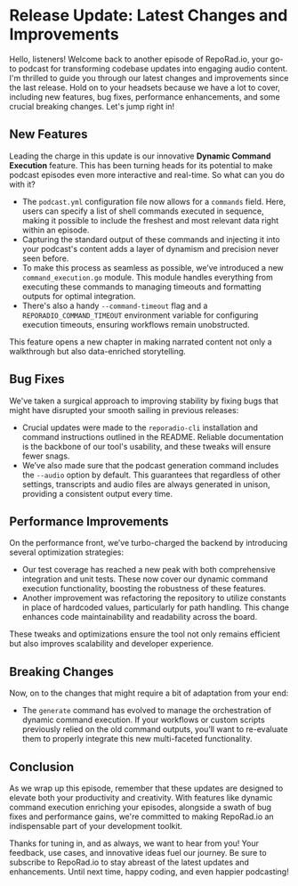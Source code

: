 # Release Update: Latest Changes and Improvements

Hello, listeners! Welcome back to another episode of RepoRad.io, your go-to podcast for transforming codebase updates into engaging audio content. I'm thrilled to guide you through our latest changes and improvements since the last release. Hold on to your headsets because we have a lot to cover, including new features, bug fixes, performance enhancements, and some crucial breaking changes. Let's jump right in!

## New Features

Leading the charge in this update is our innovative **Dynamic Command Execution** feature. This has been turning heads for its potential to make podcast episodes even more interactive and real-time. So what can you do with it?

- The `podcast.yml` configuration file now allows for a `commands` field. Here, users can specify a list of shell commands executed in sequence, making it possible to include the freshest and most relevant data right within an episode.
- Capturing the standard output of these commands and injecting it into your podcast's content adds a layer of dynamism and precision never seen before.
- To make this process as seamless as possible, we’ve introduced a new `command_execution.go` module. This module handles everything from executing these commands to managing timeouts and formatting outputs for optimal integration.
- There's also a handy `--command-timeout` flag and a `REPORADIO_COMMAND_TIMEOUT` environment variable for configuring execution timeouts, ensuring workflows remain unobstructed.

This feature opens a new chapter in making narrated content not only a walkthrough but also data-enriched storytelling.

## Bug Fixes

We've taken a surgical approach to improving stability by fixing bugs that might have disrupted your smooth sailing in previous releases:

- Crucial updates were made to the `reporadio-cli` installation and command instructions outlined in the README. Reliable documentation is the backbone of our tool's usability, and these tweaks will ensure fewer snags.
- We’ve also made sure that the podcast generation command includes the `--audio` option by default. This guarantees that regardless of other settings, transcripts and audio files are always generated in unison, providing a consistent output every time.

## Performance Improvements

On the performance front, we’ve turbo-charged the backend by introducing several optimization strategies:

- Our test coverage has reached a new peak with both comprehensive integration and unit tests. These now cover our dynamic command execution functionality, boosting the robustness of these features.
- Another improvement was refactoring the repository to utilize constants in place of hardcoded values, particularly for path handling. This change enhances code maintainability and readability across the board.

These tweaks and optimizations ensure the tool not only remains efficient but also improves scalability and developer experience.

## Breaking Changes

Now, on to the changes that might require a bit of adaptation from your end:

- The `generate` command has evolved to manage the orchestration of dynamic command execution. If your workflows or custom scripts previously relied on the old command outputs, you’ll want to re-evaluate them to properly integrate this new multi-faceted functionality.

## Conclusion

As we wrap up this episode, remember that these updates are designed to elevate both your productivity and creativity. With features like dynamic command execution enriching your episodes, alongside a swath of bug fixes and performance gains, we're committed to making RepoRad.io an indispensable part of your development toolkit.

Thanks for tuning in, and as always, we want to hear from you! Your feedback, use cases, and innovative ideas fuel our journey. Be sure to subscribe to RepoRad.io to stay abreast of the latest updates and enhancements. Until next time, happy coding, and even happier podcasting!